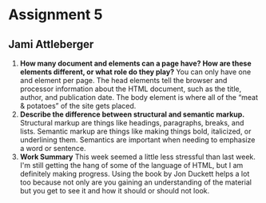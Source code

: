 # Assignment 5
## Jami Attleberger

1. ****How many document <head> and <body> elements can a page have? How are these elements different, or what role do they play?****
    You can only have one <head> and <body> element per page. The head elements tell the browser and processor information about the HTML document, such as the title, author, and publication date. The body element is where all of the “meat & potatoes” of the site gets placed.
2. ****Describe the difference between structural and semantic markup.****
    Structural markup are things like headings, paragraphs, breaks, and lists. Semantic markup are things like making things bold, italicized, or underlining them. Semantics are important when needing to emphasize a word or sentence.
3. ****Work Summary****
    This week seemed a little less stressful than last week. I'm still getting the hang of some of the language of HTML, but I am definitely making progress. Using the book by Jon Duckett helps a lot too because not only are you gaining an understanding of the material but you get to see it and how it should or should not look.
